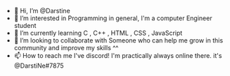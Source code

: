 - 👋 Hi, I’m @Darstine
- 👀 I’m interested in Programming in general, I'm a computer Engineer student
- 🌱 I’m currently learning C , C++ , HTML , CSS , JavaScript
- 💞️ I’m looking to collaborate with Someone who can help me grow in this community and improve my skills ^^
- 📫 How to reach me I've discord! I'm practically always online there. it's @DarstiNe#7875

<!---
Darstine/Darstine is a ✨ special ✨ repository because its `README.md` (this file) appears on your GitHub profile.
You can click the Preview link to take a look at your changes.
--->
